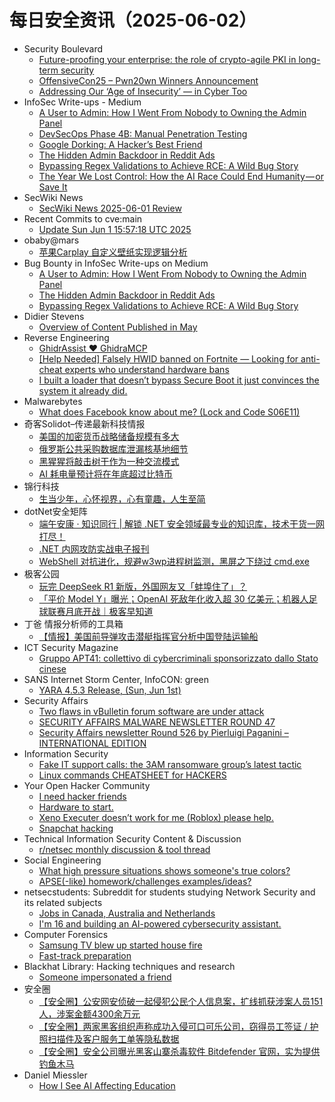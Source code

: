 # 每日安全资讯（2025-06-02）

- Security Boulevard
  - [Future-proofing your enterprise: the role of crypto-agile PKI in long-term security](https://securityboulevard.com/2025/06/future-proofing-your-enterprise-the-role-of-crypto-agile-pki-in-long-term-security/?utm_source=rss&utm_medium=rss&utm_campaign=future-proofing-your-enterprise-the-role-of-crypto-agile-pki-in-long-term-security)
  - [OffensiveCon25 – Pwn20wn Winners Announcement](https://securityboulevard.com/2025/06/offensivecon25-pwn20wn-winners-announcement-2/?utm_source=rss&utm_medium=rss&utm_campaign=offensivecon25-pwn20wn-winners-announcement-2)
  - [Addressing Our ‘Age of Insecurity’ — in Cyber Too](https://securityboulevard.com/2025/06/addressing-our-age-of-insecurity-in-cyber-too/?utm_source=rss&utm_medium=rss&utm_campaign=addressing-our-age-of-insecurity-in-cyber-too)
- InfoSec Write-ups - Medium
  - [A User to Admin: How I Went From Nobody to Owning the Admin Panel](https://infosecwriteups.com/a-user-to-admin-how-i-went-from-nobody-to-owning-the-admin-panel-7dcc22344720?source=rss----7b722bfd1b8d---4)
  - [DevSecOps Phase 4B: Manual Penetration Testing](https://infosecwriteups.com/devsecops-phase-4b-manual-penetration-testing-9c9e0493531d?source=rss----7b722bfd1b8d---4)
  - [Google Dorking: A Hacker’s Best Friend](https://infosecwriteups.com/google-dorking-a-hackers-best-friend-716dfb3e9739?source=rss----7b722bfd1b8d---4)
  - [The Hidden Admin Backdoor in Reddit Ads](https://infosecwriteups.com/the-hidden-admin-backdoor-in-reddit-ads-32eeb8e1e216?source=rss----7b722bfd1b8d---4)
  - [Bypassing Regex Validations to Achieve RCE: A Wild Bug Story](https://infosecwriteups.com/bypassing-regex-validations-to-achieve-rce-a-wild-bug-story-6476faccbc23?source=rss----7b722bfd1b8d---4)
  - [The Year We Lost Control: How the AI Race Could End Humanity — or Save It](https://infosecwriteups.com/the-year-we-lost-control-how-the-ai-race-could-end-humanity-or-save-it-3e00544e663c?source=rss----7b722bfd1b8d---4)
- SecWiki News
  - [SecWiki News 2025-06-01 Review](http://www.sec-wiki.com/?2025-06-01)
- Recent Commits to cve:main
  - [Update Sun Jun  1 15:57:18 UTC 2025](https://github.com/trickest/cve/commit/5684468e53670eaa7910d1c147715f16a04abc0a)
- obaby@mars
  - [苹果Carplay 自定义壁纸实现逻辑分析](https://h4ck.org.cn/2025/06/20875)
- Bug Bounty in InfoSec Write-ups on Medium
  - [A User to Admin: How I Went From Nobody to Owning the Admin Panel](https://infosecwriteups.com/a-user-to-admin-how-i-went-from-nobody-to-owning-the-admin-panel-7dcc22344720?source=rss----7b722bfd1b8d--bug_bounty)
  - [The Hidden Admin Backdoor in Reddit Ads](https://infosecwriteups.com/the-hidden-admin-backdoor-in-reddit-ads-32eeb8e1e216?source=rss----7b722bfd1b8d--bug_bounty)
  - [Bypassing Regex Validations to Achieve RCE: A Wild Bug Story](https://infosecwriteups.com/bypassing-regex-validations-to-achieve-rce-a-wild-bug-story-6476faccbc23?source=rss----7b722bfd1b8d--bug_bounty)
- Didier Stevens
  - [Overview of Content Published in May](https://blog.didierstevens.com/2025/06/01/overview-of-content-published-in-may-10/)
- Reverse Engineering
  - [GhidrAssist ❤️ GhidraMCP](https://www.reddit.com/r/ReverseEngineering/comments/1l0zqk7/ghidrassist_ghidramcp/)
  - [[Help Needed] Falsely HWID banned on Fortnite — Looking for anti-cheat experts who understand hardware bans](https://www.reddit.com/r/ReverseEngineering/comments/1l10j8f/help_needed_falsely_hwid_banned_on_fortnite/)
  - [I built a loader that doesn’t bypass Secure Boot it just convinces the system it already did.](https://www.reddit.com/r/ReverseEngineering/comments/1l0dnud/i_built_a_loader_that_doesnt_bypass_secure_boot/)
- Malwarebytes
  - [What does Facebook know about me? (Lock and Code S06E11)](https://www.malwarebytes.com/blog/podcast/2025/06/what-does-facebook-know-about-me-lock-and-code-s06e11)
- 奇客Solidot–传递最新科技情报
  - [美国的加密货币战略储备规模有多大](https://www.solidot.org/story?sid=81446)
  - [俄罗斯公共采购数据库泄漏核基地细节](https://www.solidot.org/story?sid=81445)
  - [黑猩猩将敲击树干作为一种交流模式](https://www.solidot.org/story?sid=81444)
  - [AI 耗电量预计将在年底超过比特币](https://www.solidot.org/story?sid=81442)
- 锦行科技
  - [生当少年，心怀视界，心有童趣，人生至简](https://mp.weixin.qq.com/s?__biz=MzIxNTQxMjQyNg==&mid=2247494121&idx=1&sn=438a50d0b36f17354bd2cd79316d88b0)
- dotNet安全矩阵
  - [端午安康 · 知识同行 | 解锁 .NET 安全领域最专业的知识库，技术干货一网打尽！](https://mp.weixin.qq.com/s?__biz=MzUyOTc3NTQ5MA==&mid=2247499779&idx=1&sn=888a85dc5092058bea474c25e0d3d7a6)
  - [.NET 内网攻防实战电子报刊](https://mp.weixin.qq.com/s?__biz=MzUyOTc3NTQ5MA==&mid=2247499779&idx=2&sn=5aea3f2ee793dfffe5283849eb3238e1)
  - [WebShell 对抗进化，规避w3wp进程树监测，黑屏之下绕过 cmd.exe](https://mp.weixin.qq.com/s?__biz=MzUyOTc3NTQ5MA==&mid=2247499779&idx=3&sn=a5a379f064935bcba63f92e1b1872b33)
- 极客公园
  - [玩完 DeepSeek R1 新版，外国网友又「蚌埠住了」？](https://mp.weixin.qq.com/s?__biz=MTMwNDMwODQ0MQ==&mid=2653080538&idx=1&sn=a4a616403b2f95ca3d454da38e476f23)
  - [「平价 Model Y」曝光；OpenAI 死敌年化收入超 30 亿美元；机器人足球联赛月底开战｜极客早知道](https://mp.weixin.qq.com/s?__biz=MTMwNDMwODQ0MQ==&mid=2653080496&idx=1&sn=c9445b95e83d0ce8360821d324caa49a)
- 丁爸 情报分析师的工具箱
  - [【情报】美国前导弹攻击潜艇指挥官分析中国登陆运输船](https://mp.weixin.qq.com/s?__biz=MzI2MTE0NTE3Mw==&mid=2651150182&idx=1&sn=20d9cf3063800256a431470ef82e4893)
- ICT Security Magazine
  - [Gruppo APT41: collettivo di cybercriminali sponsorizzato dallo Stato cinese](https://www.ictsecuritymagazine.com/articoli/gruppo-apt41-hacking/)
- SANS Internet Storm Center, InfoCON: green
  - [YARA 4.5.3 Release, (Sun, Jun 1st)](https://isc.sans.edu/diary/rss/31976)
- Security Affairs
  - [Two flaws in vBulletin forum software are under attack](https://securityaffairs.com/178481/security/two-flaws-in-vbulletin-forum-software-are-under-attack.html)
  - [SECURITY AFFAIRS MALWARE NEWSLETTER ROUND 47](https://securityaffairs.com/178474/malware/security-affairs-malware-newsletter-round-47.html)
  - [Security Affairs newsletter Round 526 by Pierluigi Paganini – INTERNATIONAL EDITION](https://securityaffairs.com/178468/breaking-news/security-affairs-newsletter-round-526-by-pierluigi-paganini-international-edition.html)
- Information Security
  - [Fake IT support calls: the 3AM ransomware group’s latest tactic](https://www.reddit.com/r/Information_Security/comments/1l0zuuk/fake_it_support_calls_the_3am_ransomware_groups/)
  - [Linux commands CHEATSHEET for HACKERS](https://www.reddit.com/r/Information_Security/comments/1l0xln0/linux_commands_cheatsheet_for_hackers/)
- Your Open Hacker Community
  - [I need hacker friends](https://www.reddit.com/r/HowToHack/comments/1l10wst/i_need_hacker_friends/)
  - [Hardware to start.](https://www.reddit.com/r/HowToHack/comments/1l0v3ym/hardware_to_start/)
  - [Xeno Executer doesn’t work for me (Roblox) please help.](https://www.reddit.com/r/HowToHack/comments/1l0y66v/xeno_executer_doesnt_work_for_me_roblox_please/)
  - [Snapchat hacking](https://www.reddit.com/r/HowToHack/comments/1l0z2ee/snapchat_hacking/)
- Technical Information Security Content & Discussion
  - [r/netsec monthly discussion & tool thread](https://www.reddit.com/r/netsec/comments/1l0ozt4/rnetsec_monthly_discussion_tool_thread/)
- Social Engineering
  - [What high pressure situations shows someone's true colors?](https://www.reddit.com/r/SocialEngineering/comments/1l0vlgf/what_high_pressure_situations_shows_someones_true/)
  - [APSE(-like) homework/challenges examples/ideas?](https://www.reddit.com/r/SocialEngineering/comments/1l135d0/apselike_homeworkchallenges_examplesideas/)
- netsecstudents: Subreddit for students studying Network Security and its related subjects
  - [Jobs in Canada, Australia and Netherlands](https://www.reddit.com/r/netsecstudents/comments/1l0o0l7/jobs_in_canada_australia_and_netherlands/)
  - [I'm 16 and building an AI-powered cybersecurity assistant.](https://www.reddit.com/r/netsecstudents/comments/1l0pcga/im_16_and_building_an_aipowered_cybersecurity/)
- Computer Forensics
  - [Samsung TV blew up started house fire](https://www.reddit.com/r/computerforensics/comments/1l123dn/samsung_tv_blew_up_started_house_fire/)
  - [Fast-track preparation](https://www.reddit.com/r/computerforensics/comments/1l0pqrg/fasttrack_preparation/)
- Blackhat Library: Hacking techniques and research
  - [Someone impersonated a friend](https://www.reddit.com/r/blackhat/comments/1l0u100/someone_impersonated_a_friend/)
- 安全圈
  - [【安全圈】公安网安侦破一起侵犯公民个人信息案，扩线抓获涉案人员151人，涉案金额4300余万元](https://mp.weixin.qq.com/s?__biz=MzIzMzE4NDU1OQ==&mid=2652069954&idx=1&sn=2481e1397c8a8ef5039d17a325ed5228)
  - [【安全圈】两家黑客组织声称成功入侵可口可乐公司，窃得员工签证 / 护照扫描件及客户服务工单等隐私数据](https://mp.weixin.qq.com/s?__biz=MzIzMzE4NDU1OQ==&mid=2652069954&idx=2&sn=ff395d0b222a78a09229427925eb191e)
  - [【安全圈】安全公司曝光黑客山寨杀毒软件 Bitdefender 官网，实为提供钓鱼木马](https://mp.weixin.qq.com/s?__biz=MzIzMzE4NDU1OQ==&mid=2652069954&idx=3&sn=2fff6fa4cbbd5ae860914eae8c0ded1f)
- Daniel Miessler
  - [How I See AI Affecting Education](https://danielmiessler.com/blog/ai-effect-education)
